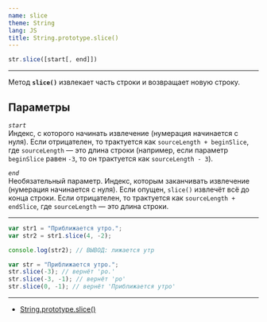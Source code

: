 ```yaml
---
name: slice
theme: String
lang: JS
title: String.prototype.slice()
---
```


```js
str.slice([start[, end]])
```

---

Метод **`slice()`** извлекает часть строки и возвращает новую строку.

## Параметры

_`start`_<br />
Индекс, с которого начинать извлечение (нумерация начинается с нуля). Если отрицателен, то трактуется как `sourceLength + beginSlice`, где `sourceLength` — это длина строки (например, если параметр `beginSlice` равен `-3`, то он трактуется как `sourceLength - 3`).

_`end`_<br />
Необязательный параметр. Индекс, которым заканчивать извлечение (нумерация начинается с нуля). Если опущен, `slice()` извлечёт всё до конца строки. Если отрицателен, то трактуется как `sourceLength + endSlice`, где `sourceLength` — это длина строки.

---

```js
var str1 = "Приближается утро.";
var str2 = str1.slice(4, -2);

console.log(str2); // ВЫВОД: лижается утр
```

```js
var str = "Приближается утро.";
str.slice(-3); // вернёт 'ро.'
str.slice(-3, -1); // вернёт 'ро'
str.slice(0, -1); // вернёт 'Приближается утро'
```

---

- [String.prototype.slice()](https://developer.mozilla.org/ru/docs/Web/JavaScript/Reference/Global_Objects/String/slice)

